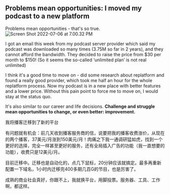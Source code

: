 ## Problems mean opportunities: I moved my podcast to a new platform

Problems mean opportunities - that's so true.
![Screen Shot 2022-07-06 at 7.00.32 PM](https://i.imgur.com/UCJPuLb.png)

I got an email this week from my podcast server provider which said my podcast was downloaded so many times (3.75M so far in 2 years), and they cannot afford the bandwidth.  They decided to raise the price from $30 per month to $150!
(So it seems the so-called ‘unlimited plan’ is not real unlimited)

I think it's a good time to move on - did some research about replatform and found a really good provider, which took me half an hour for the whole replatform process. Now my podcast is in a new place with better features and a lower price. Without this pain point to force me to move on,  I would stay at the status quo.

It's also similar to our career and life decisions. **Challenge and struggle mean opportunities to change, or even better: improvement.**

我将播客迁移到了新的平台

有问题就有机会：前几天收到播客服务商的信，说要把我的播客收费涨价，从现在的两个播客，37美元/月涨到150美元/月！肉痛之下我一通调研猛如虎，找到一个更好的选择，完全一样甚至更好的服务，还有全局插入广告的功能（我一直想要的功能），收费只是12美元/月。

目前迁移中。迁移也是自动化的，点几下鼠标，20分钟应该就搞定。最多再重新配置一下域名，1小时内迁移完400多期几百G的节目，也是厉害了。

成熟的商业社会真好，你跟不上，我就换平台，用脚投票。服务器、工具、工作啊，都这样。

